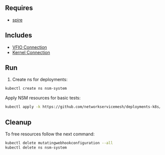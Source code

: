 ## Requires

- [spire](../spire)

## Includes

- [VFIO Connection](../use-cases/Vfio2Noop)
- [Kernel Connection](../use-cases/SriovKernel2Noop)

## Run

1. Create ns for deployments:
```bash
kubectl create ns nsm-system
```

Apply NSM resources for basic tests:
```bash
kubectl apply -k https://github.com/networkservicemesh/deployments-k8s/examples/sriov?ref=edab6f74886fd2deb594df9f22c796d1466ab696
```

## Cleanup

To free resources follow the next command:
```bash
kubectl delete mutatingwebhookconfiguration --all
kubectl delete ns nsm-system
```
